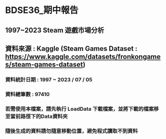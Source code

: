 # BDSE36_期中報告
## 1997~2023 Steam 遊戲市場分析
## 資料來源 : Kaggle (Steam Games Dataset : https://www.kaggle.com/datasets/fronkongames/steam-games-dataset)
### 資料統計日期 : 1997 ~ 2023 / 07 / 05
### 資料總筆數 : 97410 

### 若需使用本檔案，請先執行 LoadData 下載檔案，並將下載的檔案移至當前路徑下的Data資料夾
### 隨後生成的資料請勿隨意移動位置，避免程式讀取不到資料
